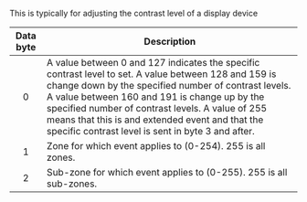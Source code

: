 This is typically for adjusting the contrast level of a display device 

 | Data byte | Description                                                                                                                                                                                                                                                                                                                                                                | 
 | :---------: | -----------                                                                                                                                                                                                                                                                                                                                                                | 
 | 0         | A value between 0 and 127 indicates the specific contrast level to set. A value between 128 and 159 is change down by the specified number of contrast levels. A value between 160 and 191 is change up by the specified number of contrast levels. A value of 255 means that this is and extended event and that the specific contrast level is sent in byte 3 and after. | 
 | 1         | Zone for which event applies to (0-254). 255 is all zones.                                                                                                                                                                                                                                                                                                                 | 
 | 2         | Sub-zone for which event applies to (0-255). 255 is all sub-zones.                                                                                                                                                                                                                                                                                                         | 

